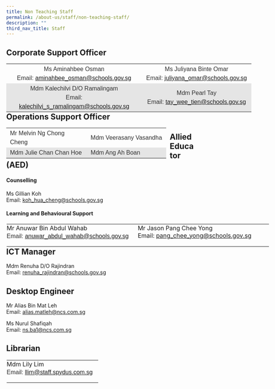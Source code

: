 ```yaml
---
title: Non Teaching Staff
permalink: /about-us/staff/non-teaching-staff/
description: ""
third_nav_title: Staff
---
```

Corporate Support Officer
-------------------------

<table class="ive_eobj_left iveo_table ives_tab_modern2" style="margin: 0px 10px 0px 0px; outline: 0px; padding: 0px; border-collapse: collapse; float: left; border: none; width: 655.5px;"><tbody style="margin: 0px; outline: 0px; padding: 0px;"><tr style="margin: 0px; outline: 0px; padding: 0px;"><td width="50%" style="margin: 0px; outline: 0px; padding: 2px 10px; text-align: left; width: 362px;"><div style="margin: 0px; outline: 0px; padding: 0px; line-height: 24px !important; color: rgb(48, 48, 48); font-family: Archivo, sans-serif; font-size: 16px; font-weight: 400; text-align: center;">Ms Aminahbee Osman</div><div style="margin: 0px; outline: 0px; padding: 0px; line-height: 24px !important; color: rgb(48, 48, 48); font-family: Archivo, sans-serif; font-size: 16px; font-weight: 400; text-align: center;">Email: <a href="mailto:aminahbee_osman@schools.gov.sg">aminahbee_osman@schools.gov.sg</a></div></td><td width="50%" style="margin: 0px; outline: 0px; padding: 2px 10px; text-align: left; width: 293px;"><div style="margin: 0px; outline: 0px; padding: 0px; line-height: 24px !important; color: rgb(48, 48, 48); font-family: Archivo, sans-serif; font-size: 16px; font-weight: 400; text-align: center;">Ms Juliyana Binte Omar</div><div style="margin: 0px; outline: 0px; padding: 0px; line-height: 24px !important; color: rgb(48, 48, 48); font-family: Archivo, sans-serif; font-size: 16px; font-weight: 400; text-align: center;"><span style="margin: 0px; outline: 0px; padding: 0px; background-color: initial;">Email: <a href="mailto:juliyana_omar@schools.gov.sg">juliyana_omar@schools.gov.sg</a></span><br style="margin: 0px; outline: 0px; padding: 0px;"></div></td></tr><tr style="margin: 0px; outline: 0px; padding: 0px; background-color: rgb(229, 229, 229);"><td style="margin: 0px; outline: 0px; padding: 2px 10px; text-align: left;"><div style="margin: 0px; outline: 0px; padding: 0px; line-height: 24px !important; color: rgb(48, 48, 48); font-family: Archivo, sans-serif; font-size: 16px; font-weight: 400; text-align: center;">Mdm Kalechilvi D/O Ramalingam</div><div style="margin: 0px; outline: 0px; padding: 0px; line-height: 24px !important; color: rgb(48, 48, 48); font-family: Archivo, sans-serif; font-size: 16px; font-weight: 400; text-align: center;">Email: <a href="mailto:kalechilvi_s_ramalingam@schools.gov.sg">kalechilvi_s_ramalingam@schools.gov.sg</a></div></td><td style="margin: 0px; outline: 0px; padding: 2px 10px; text-align: left;"><div style="margin: 0px; outline: 0px; padding: 0px; line-height: 24px !important; color: rgb(48, 48, 48); font-family: Archivo, sans-serif; font-size: 16px; font-weight: 400; text-align: center;">Mdm Pearl Tay</div><div style="margin: 0px; outline: 0px; padding: 0px; line-height: 24px !important; color: rgb(48, 48, 48); font-family: Archivo, sans-serif; font-size: 16px; font-weight: 400; text-align: center;">Email: <a href="mailto:tay_wee_tien@schools.gov.sg">tay_wee_tien@schools.gov.sg</a></div></td></tr></tbody></table>
<br>

Operations Support Officer
--------------------------

<table class="ive_eobj_left iveo_table ives_tab_modern2" style="margin: 0px 10px 0px 0px; outline: 0px; padding: 0px; border-collapse: collapse; float: left; border: none; width: 427.594px;"><tbody style="margin: 0px; outline: 0px; padding: 0px;"><tr style="margin: 0px; outline: 0px; padding: 0px;"><td style="margin: 0px; outline: 0px; padding: 2px 10px; text-align: left; width: 218px;"><div style="margin: 0px; outline: 0px; padding: 0px; line-height: 24px !important; color: rgb(48, 48, 48); font-family: Archivo, sans-serif; font-size: 16px; font-weight: 400; text-align: left;">Mr Melvin Ng Chong Cheng</div><div style="margin: 0px; outline: 0px; padding: 0px; line-height: 24px !important; color: rgb(48, 48, 48); font-family: Archivo, sans-serif; font-size: 16px; font-weight: 400; text-align: center;"></div></td><td style="margin: 0px; outline: 0px; padding: 2px 10px; text-align: left; width: 209px;"><div style="margin: 0px; outline: 0px; padding: 0px; line-height: 24px !important; color: rgb(48, 48, 48); font-family: Archivo, sans-serif; font-size: 16px; font-weight: 400; text-align: left;">Mdm Veerasany Vasandha</div></td></tr><tr style="margin: 0px; outline: 0px; padding: 0px; background-color: rgb(229, 229, 229);"><td style="margin: 0px; outline: 0px; padding: 2px 10px; text-align: left;"><div style="margin: 0px; outline: 0px; padding: 0px; line-height: 24px !important; color: rgb(48, 48, 48); font-family: Archivo, sans-serif; font-size: 16px; font-weight: 400; text-align: left;">Mdm Julie Chan Chan Hoe</div></td><td style="margin: 0px; outline: 0px; padding: 2px 10px; text-align: left;"><div style="margin: 0px; outline: 0px; padding: 0px; line-height: 24px !important; color: rgb(48, 48, 48); font-family: Archivo, sans-serif; font-size: 16px; font-weight: 400; text-align: left;">Mdm Ang Ah Boan<br style="margin: 0px; outline: 0px; padding: 0px;"></div></td></tr></tbody></table>

Allied Educator (AED)
---------------------

#### Counselling

Ms Gillian Koh   <br>
Email: [koh\_hua\_cheng@schools.gov.sg](mailto:koh\_hua\_cheng@schools.gov.sg)

  

#### Learning and Behavioural Support

<table class="ives_tab_kosong ive_eobj_left" style="margin: 0px 10px 0px 0px; outline: 0px; padding: 0px; border-collapse: collapse; float: left; border: 1px solid transparent; table-layout: fixed; width: 703.813px;"><tbody style="margin: 0px; outline: 0px; padding: 0px;"><tr style="margin: 0px; outline: 0px; padding: 0px;"><td width="50%" style="margin: 0px; outline: 0px; padding: 0px 15px 15px 0px; vertical-align: top; width: 360px;">Mr Anuwar Bin Abdul Wahab<div style="margin: 0px; outline: 0px; padding: 0px; line-height: 24px !important; color: rgb(48, 48, 48); font-family: Archivo, sans-serif; font-size: 16px; font-weight: 400;">Email: <a href="mailto:anuwar_abdul_wahab@schools.gov.sg">anuwar_abdul_wahab@schools.gov.sg</a></div></td><td width="50%" style="margin: 0px; outline: 0px; padding: 0px 15px 15px 0px; vertical-align: top;">Mr Jason Pang Chee Yong<br style="margin: 0px; outline: 0px; padding: 0px;">Email: <a href="mailto:pang_chee_yong@schools.gov.sg">pang_chee_yong@schools.gov.sg</a></td></tr></tbody></table>


ICT Manager
-----------

Mdm Renuha D/O Rajindran  <br>
Email: [renuha_rajindran@schools.gov.sg](mailto:renuha_rajindran@schools.gov.sg)

Desktop Engineer
----------------

Mr Alias Bin Mat Leh  
Email: [alias.matleh@ncs.com.sg](mailto:alias.matleh@ncs.com.sg)
  

Ms Nurul Shafiqah <br>
Email: [ns.ba1@ncs.com.sg](mailto:ns.ba1@ncs.com.sg)

Librarian
---------

<table class="ive_eobj_center ives_tab_kosong" style="margin: auto; outline: 0px; padding: 0px; border-collapse: collapse; clear: both; border: 1px solid transparent; table-layout: fixed; width: 930px;"><tbody style="margin: 0px; outline: 0px; padding: 0px;"><tr style="margin: 0px; outline: 0px; padding: 0px;"><td style="margin: 0px; outline: 0px; padding: 0px 15px 15px 0px; vertical-align: top; text-align: left;">Mdm Lily Lim<div style="margin: 0px; outline: 0px; padding: 0px; line-height: 24px !important; color: rgb(48, 48, 48); font-family: Archivo, sans-serif; font-size: 16px; font-weight: 400;">Email: <a href="mailto:llim@staff.spydus.com.sg">llim@staff.spydus.com.sg</a></div></td></tr></tbody></table>
